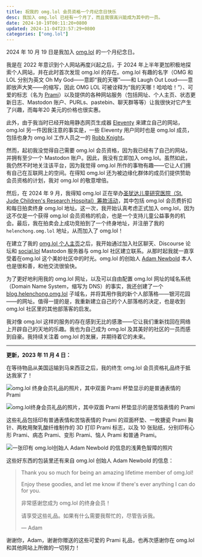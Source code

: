 ```yaml
---
title: 祝我的 omg.lol 会员资格一个月纪念日快乐
desc: 我加入 omg.lol 已经有一个月了，而且我很高兴能成为其中的一员。
date: 2024-10-19T00:11:20+0800
updated: 2024-11-04T23:57:29+0800
categories: ["omg.lol"]
---
```


2024 年 10 月 19 日是我加入 [omg.lol](https://home.omg.lol/) 的一个月纪念日。

我是在 2022 年意识到个人网站再度兴起之后，于 2024 年上半年更加积极地探索个人网站，并在此时首次发现 omg.lol 的存在。omg.lol 有趣的名字（OMG 和 LOL 分别为英文 Oh My God——意即“我的天哪”——和 Laugh Out Loud——意即放声大笑——的缩写，因此 OMG LOL 可被诠释为“我的天哪！哈哈哈！”）、可爱的标志（名为 [Prami](https://prami.omg.lol/)）以及提供的各种网站服务（包括网址、个人主页、状态更新日志、Mastodon 账户、PURLs、pastebin、聊天群等等）让我很快对它产生了兴趣，而每年20 美元的价格也很实惠。

此外，由于我当时已经开始用静态网页生成器 [Eleventy](https://www.11ty.dev/) 来建立自己的网站，omg.lol 另一件因我注意的事实是，一些 Eleventy 用户同时也是 omg.lol 成员，包括也身为 omg.lol 工作人员之一的 [Robb Knight](https://rknight.me/)。

然而，起初我没觉得自己需要 omg.lol 会员资格，因为我已经有了自己的网站，并拥有至少一个 Mastodon 账户。因此，我没有立即加入 omg.lol。虽然如此，我仍然不时地关注该平台，因为我觉得 omg.lol 所作的事物有趣——它让人们拥有自己在互联网上的空间。在得知 omg.lol 还为被边缘化群体的成员们提供赞助会员资格的计划，我对 omg.lol 的敬意增倍。

然后，在 2024 年 9 月，我得知 omg.lol 正在举办[圣犹达儿童研究医院（St. Jude Children's Research Hospital）筹款活动](https://omglol.news/2024/08/28/supporting-st-jude-with-a-month-of-awesomeness)，其中包括 omg.lol 会员费折扣和每日拍卖终身 omg.lol 地址。这一次，我开始认真考虑正式加入 omg.lol，因为这不仅是一个获得 omg.lol 会员资格的机会，也是一个支持儿童公益事务的机会。最后，我在拍卖会上成功竞拍到了一个终身地址，并注册了我的 `helenchong.omg.lol` 地址，从而加入了 omg.lol！

在建立了我的 [omg.lol 个人主页](https://helenchong.omg.lol/)之后，我开始通过加入社区聊天、Discourse 论坛和 [social.lol](https://social.lol/) Mastodon 服务器与 omg.lol 社区建立联系。从那时起我就一直享受着在omg.lol 这个美妙社区中的时光。omg.lol 的创始人 [Adam Newbold](https://adam.omg.lol/) 本人也是很和善，和他交流很愉快。

为了更好地利用我的 omg.lol 网址，以及可以自由配置 omg.lol 网址的域名系统（Domain Name System，缩写为 DNS）的事实，我还创建了一个 [blog.helenchong.omg.lol](https://blog.helenchong.omg.lol/) 子域名，并将其用作我的新个人部落格——银河花园——的网址。值得一提的是，我重新建立自己的个人部落格的决定，也是收到 omg.lol 社区里的其他部落客的启发。

我对像 omg.lol 这样的服务的存在感到无比的感激——它让我们重新找回在网络上开辟自己的天地的乐趣。我也为自己成为 omg.lol 及其美好的社区的一员而感到自豪。我持续关注着 omg.lol 的发展，并期待着它的未来。

---

**更新，2023 年 11 月 4 日：**

在等待物品从美国运输到马来西亚之后，我的终生 omg.lol 会员资格礼品终于抵达我家了！

![omg.lol 终身会员礼品的照片，其中双面 Prami 杯垫显示的是普通表情的 Prami](https://cdn.some.pics/helenchong/6728b7f709104.jpg)

![omg.lol终身会员礼品的照片，其中双面 Prami 杯垫显示的是苦恼表情的 Prami](https://cdn.some.pics/helenchong/6728b8092e3ad.jpg)

这些礼品包括印有普通表情和苦恼表情的 Prami 的双面杯垫、一枚搪瓷 Prami 胸针、两枚用聚乳酸纤维制作的 3D 打印 Prami 标志，以及 10 张贴纸，分别印有心形 Prami、病态 Prami、变形 Prami、恼人 Prami 和普通 Prami。

![一张印有 omg.lol创始人 Adam Newbold 的信息的浅黄色智障的照片](https://cdn.some.pics/helenchong/6728b81b68b5a.jpg)

这些好东西的包装里还有来自 omg.lol 创始人 Adam Newbold 的信息：

> Thank you so much for being an amazing lifetime member of omg.lol!
>
> Enjoy these goodies, and let me know if there's ever anything I can do for you.
>
> 非常感谢您成为 omg.lol 的终身会员！
>
> 请享受这些礼品。如果有什么需要我帮忙的，尽管告诉我。
>
> — Adam

谢谢你，Adam，谢谢你赠送的这些可爱的 Prami 礼品，也再次感谢你在 omg.lol 和其他网站上所做的一切努力！
